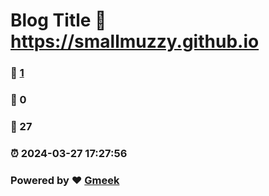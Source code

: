 # Blog Title :link: https://smallmuzzy.github.io 
### :page_facing_up: [1](https://smallmuzzy.github.io/tag.html) 
### :speech_balloon: 0 
### :hibiscus: 27 
### :alarm_clock: 2024-03-27 17:27:56 
### Powered by :heart: [Gmeek](https://github.com/Meekdai/Gmeek)
